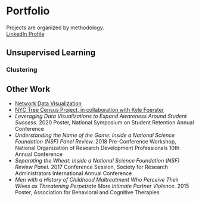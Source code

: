 # Portfolio
Projects are organized by methodology.  <br/>
[LinkedIn Profile](https://www.linkedin.com/in/elizabeth-seidle/) <br/>

## Unsupervised Learning

### Clustering

## Other Work
- [Network Data Visualization](https://github.com/ElizabethSeidle/Portfolio/tree/master/Network%20Graphic)
- [NYC Tree Census Project, in collaboration with Kyle Foerster](https://github.com/kbfoerster/nyctrees)
- *Leveraging Data Visualizations to Expand Awareness Around Student Success.* 2020 Poster, National Symposium on Student Retention Annual Conference
- *Understanding the Name of the Game: Inside a National Science Foundation (NSF) Panel Review.* 2018 Pre-Conference Workshop, National Organization of Research Development Professionals 10th Annual Conference
- *Separating the Wheat: Inside a National Science Foundation (NSF) Review Panel.* 2017 Conference Session, Society for Research Administrators International Annual Conference
- *Men with a History of Childhood Maltreatment Who Perceive Their Wives as Threatening Perpetrate More Intimate Partner Violence.* 2015 Poster, Association for Behavioral and Cognitive Therapies		


